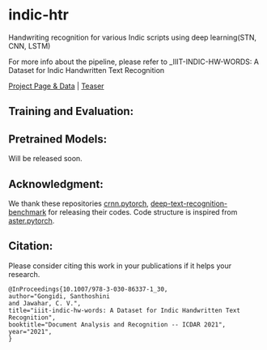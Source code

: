 # indic-htr
Handwriting recognition for various Indic scripts using deep learning(STN, CNN, LSTM)

For more info about the pipeline, please refer to _IIIT-INDIC-HW-WORDS: A Dataset for Indic Handwritten Text Recognition

[Project Page & Data](http://cvit.iiit.ac.in/research/projects/cvit-projects/iiit-indic-hw-words) | [Teaser](http://cvit.iiit.ac.in/images/Projects/iiit-indic-hw-words/331.mp4)

## Training and Evaluation:

## Pretrained Models:
Will be released soon.

## Acknowledgment:
We thank these repositories [crnn.pytorch](https://github.com/meijieru/crnn.pytorch), [deep-text-recognition-benchmark](https://github.com/clovaai/deep-text-recognition-benchmark) for releasing their codes.
Code structure is inspired from [aster.pytorch](https://github.com/ayumiymk/aster.pytorch).


## Citation:
Please consider citing this work in your publications if it helps your research.
```
@InProceedings{10.1007/978-3-030-86337-1_30,
author="Gongidi, Santhoshini
and Jawahar, C. V.",
title="iiit-indic-hw-words: A Dataset for Indic Handwritten Text Recognition",
booktitle="Document Analysis and Recognition -- ICDAR 2021",
year="2021",
}
```
